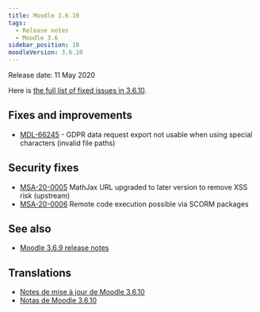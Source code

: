 ```yaml
---
title: Moodle 3.6.10
tags:
  - Release notes
  - Moodle 3.6
sidebar_position: 10
moodleVersion: 3.6.10
---
```


Release date: 11 May 2020

Here is [the full list of fixed issues in 3.6.10](https://moodle.atlassian.net/secure/IssueNavigator!executeAdvanced.jspa?jqlQuery=project+%3D+mdl+AND+resolution+%3D+fixed+AND+fixVersion+in+%28%223.6.10%22%29+ORDER+BY+priority+DESC&runQuery=true&clear=true).

## Fixes and improvements

- [MDL-66245](https://moodle.atlassian.net/browse/MDL-66245) - GDPR data request export not usable when using special characters (invalid file paths)

## Security fixes

- [MSA-20-0005](https://moodle.org/mod/forum/discuss.php?d=403512) MathJax URL upgraded to later version to remove XSS risk (upstream)
- [MSA-20-0006](https://moodle.org/mod/forum/discuss.php?d=403513) Remote code execution possible via SCORM packages

## See also

- [Moodle 3.6.9 release notes](./3.6.9.md)

## Translations

- [Notes de mise à jour de Moodle 3.6.10](https://docs.moodle.org/fr/Notes_de_mise_à_jour_de_Moodle_3.6.10)
- [Notas de Moodle 3.6.10](https://docs.moodle.org/es/Notas_de_Moodle_3.6.10)
